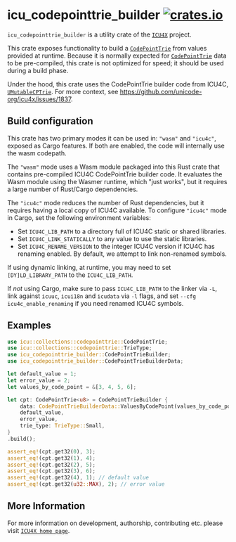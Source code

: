 # icu_codepointtrie_builder [![crates.io](https://img.shields.io/crates/v/icu_codepointtrie_builder)](https://crates.io/crates/icu_codepointtrie_builder)

<!-- cargo-rdme start -->

`icu_codepointtrie_builder` is a utility crate of the [`ICU4X`] project.

This crate exposes functionality to build a [`CodePointTrie`] from values provided at runtime.
Because it is normally expected for [`CodePointTrie`] data to be pre-compiled, this crate is not
optimized for speed; it should be used during a build phase.

Under the hood, this crate uses the CodePointTrie builder code from ICU4C, [`UMutableCPTrie`].
For more context, see <https://github.com/unicode-org/icu4x/issues/1837>.

## Build configuration

This crate has two primary modes it can be used in: `"wasm"` and `"icu4c"`, exposed as
Cargo features. If both are enabled, the code will internally use the wasm codepath.

The `"wasm"` mode uses a Wasm module packaged into this Rust crate that contains
pre-compiled ICU4C CodePointTrie builder code. It evaluates the Wasm module using
the Wasmer runtime, which "just works", but it requires a large number of
Rust/Cargo dependencies.

The `"icu4c"` mode reduces the number of Rust dependencies, but it requires having a local copy
of ICU4C available. To configure `"icu4c"` mode in Cargo, set the following environment variables:

- Set `ICU4C_LIB_PATH` to a directory full of ICU4C static or shared libraries.
- Set `ICU4C_LINK_STATICALLY` to any value to use the static libraries.
- Set `ICU4C_RENAME_VERSION` to the integer ICU4C version if ICU4C has renaming
  enabled. By default, we attempt to link non-renamed symbols.

If using dynamic linking, at runtime, you may need to set `[DY]LD_LIBRARY_PATH`
to the `ICU4C_LIB_PATH`.

If _not_ using Cargo, make sure to pass `ICU4C_LIB_PATH` to the linker via `-L`, link against
`icuuc`, `icui18n` and `icudata` via `-l` flags, and set `--cfg icu4c_enable_renaming` if you need
renamed ICU4C symbols.

## Examples

```rust
use icu::collections::codepointtrie::CodePointTrie;
use icu::collections::codepointtrie::TrieType;
use icu_codepointtrie_builder::CodePointTrieBuilder;
use icu_codepointtrie_builder::CodePointTrieBuilderData;

let default_value = 1;
let error_value = 2;
let values_by_code_point = &[3, 4, 5, 6];

let cpt: CodePointTrie<u8> = CodePointTrieBuilder {
    data: CodePointTrieBuilderData::ValuesByCodePoint(values_by_code_point),
    default_value,
    error_value,
    trie_type: TrieType::Small,
}
.build();

assert_eq!(cpt.get32(0), 3);
assert_eq!(cpt.get32(1), 4);
assert_eq!(cpt.get32(2), 5);
assert_eq!(cpt.get32(3), 6);
assert_eq!(cpt.get32(4), 1); // default value
assert_eq!(cpt.get32(u32::MAX), 2); // error value
```

[`ICU4X`]: ../icu/index.html
[`CodePointTrie`]: icu_collections::codepointtrie::CodePointTrie
[`UMutableCPTrie`]: (https://unicode-org.github.io/icu-docs/apidoc/dev/icu4c/umutablecptrie_8h.html#ad8945cf34ca9d40596a66a1395baa19b)

<!-- cargo-rdme end -->

## More Information

For more information on development, authorship, contributing etc. please visit [`ICU4X home page`](https://github.com/unicode-org/icu4x).

